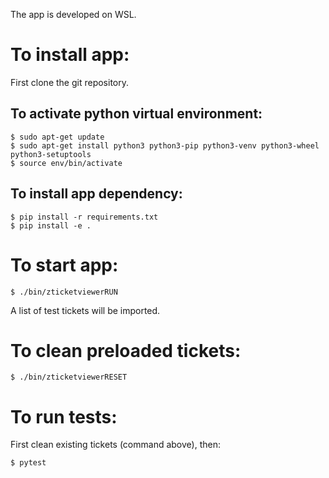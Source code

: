 The app is developed on WSL.

# To install app:
First clone the git repository.
## To activate python virtual environment:
```
$ sudo apt-get update
$ sudo apt-get install python3 python3-pip python3-venv python3-wheel python3-setuptools
$ source env/bin/activate
```
## To install app dependency:
```
$ pip install -r requirements.txt
$ pip install -e .
```
# To start app:
```
$ ./bin/zticketviewerRUN
```
A list of test tickets will be imported.

# To clean preloaded tickets:
```
$ ./bin/zticketviewerRESET
```
# To run tests:
First clean existing tickets (command above), then:
```
$ pytest
```


